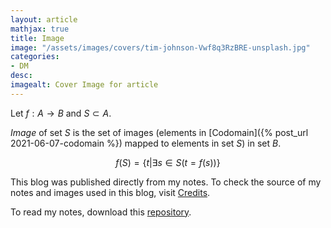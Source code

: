 ```yaml
---
layout: article
mathjax: true
title: Image
image: "/assets/images/covers/tim-johnson-Vwf8q3RzBRE-unsplash.jpg"
categories:
- DM
desc:   
imagealt: Cover Image for article
---
```


Let $f: A \rightarrow B$ and $S \subset A$.
























































































































































































































































































































































































































*Image* of set $S$ is the set of images (elements in [Codomain]({% post_url 2021-06-07-codomain %}) mapped to elements in set $S$) in set $B$.

























































































































































































































































































































































































































$$f(S) = \{ t | \exists s \in S (t=f(s))\}$$

























































































































































































































































































































































































































This blog was published directly from my notes.
To check the source of my notes and images used in this blog, visit <a href="/credits.html" target="_blank">Credits</a>.

To read my notes, download this <a href="https://github.com/bovem/CS" target="blank">repository</a>.
